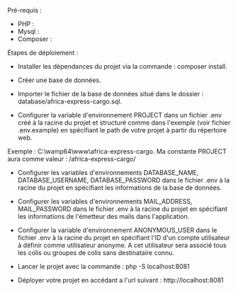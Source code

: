 Pré-requis : 

- PHP : 
- Mysql : 
- Composer : 


Étapes de déploiement : 

- Installer les dépendances du projet via la commande : composer install.

- Créer une base de données.

- Importer le fichier de la base de données situé dans le dossier : database/africa-express-cargo.sql.

- Configurer la variable d'environnement PROJECT dans un fichier .env créé à la racine du projet et structuré comme dans l'exemple (voir fichier .env.example) en spécifiant le path de votre projet à partir du répertoire web. 

Exemple : C:\wamp64\www\africa-express-cargo. Ma constante PROJECT aura comme valeur : /africa-express-cargo/

- Configurer les variables d'environnements DATABASE_NAME, DATABASE_USERNAME, DATABASE_PASSWORD dans le fichier .env à la racine du projet en spécifiant les informations de la base de données.

- Configurer les variables d'environnements MAIL_ADDRESS, MAIL_PASSWORD dans le fichier .env à la racine du projet en spécifiant les informations de l'émetteur des mails dans l'application.

- Configurer la variable d'environnement ANONYMOUS_USER dans le fichier .env à la racine du projet en spécifiant l'ID d'un compte utilisateur à définir comme utilisateur anonyme. A cet utilisateur sera associé tous les colis ou groupes de colis sans destinataire connu.

- Lancer le projet avec la commande : php -S localhost:8081

- Déployer votre projet en accédant a l'url suivant : http://localhost:8081